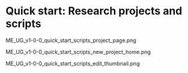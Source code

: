 # Quick start: Research projects and scripts


ME_UG_v1-0-0_quick_start_scripts_project_page.png

ME_UG_v1-0-0_quick_start_scripts_new_project_home.png

ME_UG_v1-0-0_quick_start_scripts_edit_thumbnail.png

